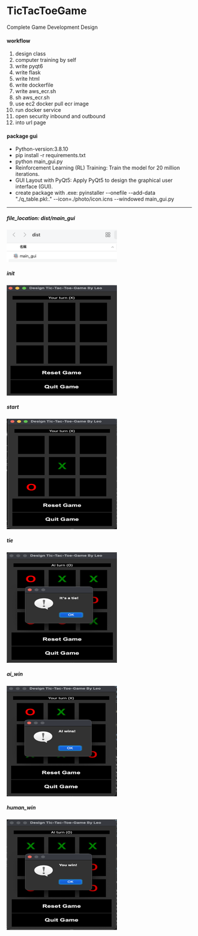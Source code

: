 # TicTacToeGame
Complete Game Development Design

#### workflow
1. design class
2. computer training by self
3. write pyqt6
4. write flask
5. write html
6. write dockerfile
7. write aws_ecr.sh
8. sh aws_ecr.sh
9. use ec2 docker pull ecr image
10. run docker service
11. open security inbound and outbound
12. into url page

#### package gui 
* Python-version:3.8.10
* pip install -r requirements.txt
* python main_gui.py
* Reinforcement Learning (RL) Training: Train the model for 20 million iterations.
* GUI Layout with PyQt5: Apply PyQt5 to design the graphical user interface (GUI).
* create package with .exe: pyinstaller --onefile --add-data "./q_table.pkl:." --icon=./photo/icon.icns --windowed main_gui.py

---
##### file_location: dist/main_gui
<img src="photo/package_file.png" alt="img1" width="300" />

##### init
<img src="photo/init.png" alt="img2" width="300" height="300" />

##### start
<img src="photo/start.png" alt="img3" width="300" height="300" />

##### tie
<img src="photo/tie.png" alt="img4" width="300" height="300" />

##### ai_win
<img src="photo/ai_win.png" alt="img5" width="300" height="300" />

##### human_win
<img src="photo/human_win.png" alt="img6" width="300" height="300" />
